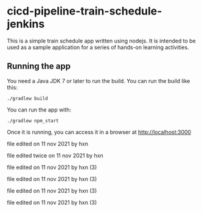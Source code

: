 # cicd-pipeline-train-schedule-jenkins

This is a simple train schedule app written using nodejs. It is intended to be used as a sample application for a series of hands-on learning activities.

## Running the app

You need a Java JDK 7 or later to run the build. You can run the build like this:

    ./gradlew build

You can run the app with:

    ./gradlew npm_start

Once it is running, you can access it in a browser at [http://localhost:3000](http://localhost:3000)



file edited on 11 nov 2021 by hxn

file edited twice on 11 nov 2021 by hxn

file edited on 11 nov 2021 by hxn (3)


file edited on 11 nov 2021 by hxn (3)

file edited on 11 nov 2021 by hxn (3)


file edited on 11 nov 2021 by hxn (3)
